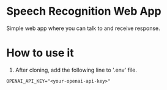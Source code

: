 # Speech Recognition Web App

Simple web app where you can talk to and receive response.

# How to use it

1. After cloning, add the following line to '.env' file.

```
OPENAI_API_KEY="<your-openai-api-key>"
```
